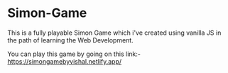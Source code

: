﻿# Simon-Game

This is a fully playable Simon Game which i've created using vanilla JS in the path of learning the Web Development.

You can play this game by going on this link:-  https://simongamebyvishal.netlify.app/
